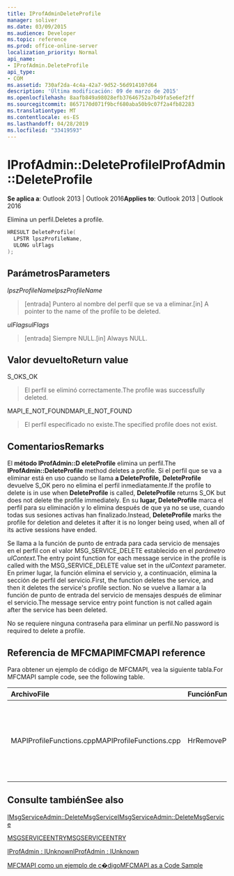 ```yaml
---
title: IProfAdminDeleteProfile
manager: soliver
ms.date: 03/09/2015
ms.audience: Developer
ms.topic: reference
ms.prod: office-online-server
localization_priority: Normal
api_name:
- IProfAdmin.DeleteProfile
api_type:
- COM
ms.assetid: 730af2da-4c4a-42a7-9d52-56d914107d64
description: 'Última modificación: 09 de marzo de 2015'
ms.openlocfilehash: 8aafb849a98028efb37646752a7b49fa5e6ef2ff
ms.sourcegitcommit: 8657170d071f9bcf680aba50b9c07f2a4fb82283
ms.translationtype: MT
ms.contentlocale: es-ES
ms.lasthandoff: 04/28/2019
ms.locfileid: "33419593"
---
```

# <a name="iprofadmindeleteprofile"></a><span data-ttu-id="ef028-103">IProfAdmin::DeleteProfile</span><span class="sxs-lookup"><span data-stu-id="ef028-103">IProfAdmin::DeleteProfile</span></span>

  
  
<span data-ttu-id="ef028-104">**Se aplica a**: Outlook 2013 | Outlook 2016</span><span class="sxs-lookup"><span data-stu-id="ef028-104">**Applies to**: Outlook 2013 | Outlook 2016</span></span> 
  
<span data-ttu-id="ef028-105">Elimina un perfil.</span><span class="sxs-lookup"><span data-stu-id="ef028-105">Deletes a profile.</span></span>
  
```cpp
HRESULT DeleteProfile(
  LPSTR lpszProfileName,
  ULONG ulFlags
);
```

## <a name="parameters"></a><span data-ttu-id="ef028-106">Parámetros</span><span class="sxs-lookup"><span data-stu-id="ef028-106">Parameters</span></span>

 <span data-ttu-id="ef028-107">_lpszProfileName_</span><span class="sxs-lookup"><span data-stu-id="ef028-107">_lpszProfileName_</span></span>
  
> <span data-ttu-id="ef028-108">[entrada] Puntero al nombre del perfil que se va a eliminar.</span><span class="sxs-lookup"><span data-stu-id="ef028-108">[in] A pointer to the name of the profile to be deleted.</span></span>
    
 <span data-ttu-id="ef028-109">_ulFlags_</span><span class="sxs-lookup"><span data-stu-id="ef028-109">_ulFlags_</span></span>
  
> <span data-ttu-id="ef028-110">[entrada] Siempre NULL.</span><span class="sxs-lookup"><span data-stu-id="ef028-110">[in] Always NULL.</span></span> 
    
## <a name="return-value"></a><span data-ttu-id="ef028-111">Valor devuelto</span><span class="sxs-lookup"><span data-stu-id="ef028-111">Return value</span></span>

<span data-ttu-id="ef028-112">S_OK</span><span class="sxs-lookup"><span data-stu-id="ef028-112">S_OK</span></span> 
  
> <span data-ttu-id="ef028-113">El perfil se eliminó correctamente.</span><span class="sxs-lookup"><span data-stu-id="ef028-113">The profile was successfully deleted.</span></span>
    
<span data-ttu-id="ef028-114">MAPI_E_NOT_FOUND</span><span class="sxs-lookup"><span data-stu-id="ef028-114">MAPI_E_NOT_FOUND</span></span> 
  
> <span data-ttu-id="ef028-115">El perfil especificado no existe.</span><span class="sxs-lookup"><span data-stu-id="ef028-115">The specified profile does not exist.</span></span>
    
## <a name="remarks"></a><span data-ttu-id="ef028-116">Comentarios</span><span class="sxs-lookup"><span data-stu-id="ef028-116">Remarks</span></span>

<span data-ttu-id="ef028-117">El **método IProfAdmin::D eleteProfile** elimina un perfil.</span><span class="sxs-lookup"><span data-stu-id="ef028-117">The **IProfAdmin::DeleteProfile** method deletes a profile.</span></span> <span data-ttu-id="ef028-118">Si el perfil que se va a eliminar está en uso cuando se llama **a DeleteProfile,** **DeleteProfile** devuelve S_OK pero no elimina el perfil inmediatamente.</span><span class="sxs-lookup"><span data-stu-id="ef028-118">If the profile to delete is in use when **DeleteProfile** is called, **DeleteProfile** returns S_OK but does not delete the profile immediately.</span></span> <span data-ttu-id="ef028-119">En su **lugar, DeleteProfile** marca el perfil para su eliminación y lo elimina después de que ya no se use, cuando todas sus sesiones activas han finalizado.</span><span class="sxs-lookup"><span data-stu-id="ef028-119">Instead, **DeleteProfile** marks the profile for deletion and deletes it after it is no longer being used, when all of its active sessions have ended.</span></span> 
  
<span data-ttu-id="ef028-120">Se llama a la función de punto de entrada para cada servicio de mensajes en el perfil con el valor MSG_SERVICE_DELETE establecido en el _parámetro ulContext._</span><span class="sxs-lookup"><span data-stu-id="ef028-120">The entry point function for each message service in the profile is called with the MSG_SERVICE_DELETE value set in the  _ulContext_ parameter.</span></span> <span data-ttu-id="ef028-121">En primer lugar, la función elimina el servicio y, a continuación, elimina la sección de perfil del servicio.</span><span class="sxs-lookup"><span data-stu-id="ef028-121">First, the function deletes the service, and then it deletes the service's profile section.</span></span> <span data-ttu-id="ef028-122">No se vuelve a llamar a la función de punto de entrada del servicio de mensajes después de eliminar el servicio.</span><span class="sxs-lookup"><span data-stu-id="ef028-122">The message service entry point function is not called again after the service has been deleted.</span></span> 
  
<span data-ttu-id="ef028-123">No se requiere ninguna contraseña para eliminar un perfil.</span><span class="sxs-lookup"><span data-stu-id="ef028-123">No password is required to delete a profile.</span></span>
  
## <a name="mfcmapi-reference"></a><span data-ttu-id="ef028-124">Referencia de MFCMAPI</span><span class="sxs-lookup"><span data-stu-id="ef028-124">MFCMAPI reference</span></span>

<span data-ttu-id="ef028-125">Para obtener un ejemplo de código de MFCMAPI, vea la siguiente tabla.</span><span class="sxs-lookup"><span data-stu-id="ef028-125">For MFCMAPI sample code, see the following table.</span></span>
  
|<span data-ttu-id="ef028-126">**Archivo**</span><span class="sxs-lookup"><span data-stu-id="ef028-126">**File**</span></span>|<span data-ttu-id="ef028-127">**Función**</span><span class="sxs-lookup"><span data-stu-id="ef028-127">**Function**</span></span>|<span data-ttu-id="ef028-128">**Comentario**</span><span class="sxs-lookup"><span data-stu-id="ef028-128">**Comment**</span></span>|
|:-----|:-----|:-----|
|<span data-ttu-id="ef028-129">MAPIProfileFunctions.cpp</span><span class="sxs-lookup"><span data-stu-id="ef028-129">MAPIProfileFunctions.cpp</span></span>  <br/> |<span data-ttu-id="ef028-130">HrRemoveProfile</span><span class="sxs-lookup"><span data-stu-id="ef028-130">HrRemoveProfile</span></span>  <br/> |<span data-ttu-id="ef028-131">MFCMAPI usa el **método IProfAdmin::D eleteProfile** para eliminar el perfil seleccionado.</span><span class="sxs-lookup"><span data-stu-id="ef028-131">MFCMAPI uses the **IProfAdmin::DeleteProfile** method to delete the selected profile.</span></span>  <br/> |
   
## <a name="see-also"></a><span data-ttu-id="ef028-132">Consulte también</span><span class="sxs-lookup"><span data-stu-id="ef028-132">See also</span></span>



[<span data-ttu-id="ef028-133">IMsgServiceAdmin::DeleteMsgService</span><span class="sxs-lookup"><span data-stu-id="ef028-133">IMsgServiceAdmin::DeleteMsgService</span></span>](imsgserviceadmin-deletemsgservice.md)
  
[<span data-ttu-id="ef028-134">MSGSERVICEENTRY</span><span class="sxs-lookup"><span data-stu-id="ef028-134">MSGSERVICEENTRY</span></span>](msgserviceentry.md)
  
[<span data-ttu-id="ef028-135">IProfAdmin : IUnknown</span><span class="sxs-lookup"><span data-stu-id="ef028-135">IProfAdmin : IUnknown</span></span>](iprofadminiunknown.md)


[<span data-ttu-id="ef028-136">MFCMAPI como un ejemplo de c�digo</span><span class="sxs-lookup"><span data-stu-id="ef028-136">MFCMAPI as a Code Sample</span></span>](mfcmapi-as-a-code-sample.md)

